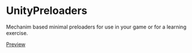 UnityPreloaders
===============

Mechanim based minimal preloaders for use in your game or for a learning exercise.

<a href="https://dl.dropboxusercontent.com/u/71037820/Portfolio/PreLoaders/index.html">Preview</a>
